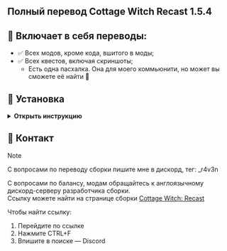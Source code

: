 ## Полный перевод Cottage Witch Recast 1.5.4
## 📝 Включает в себя переводы:

- ✅ Всех модов, кроме кода, вшитого в моды;
- ✅ Всех квестов, включая скриншоты;
  - Есть одна пасхалка. Она для моего коммьюнити, но может вы сможете её найти 🙂

## 📂 Установка

<details>
<summary markdown="1"><b>Открыть инструкцию</summary></b>

1. Установите сборку [Cottage Witch: Recast](https://www.curseforge.com/minecraft/modpacks/cottage-witch-recast), через удобный вам лаунчер
2. Скачайте файлы перевода
<div>
  <br>
  <img src="https://github.com/kkylern/CottageWitchRecastRU/blob/main/Download.gif" width="300" height="234">
  <br>
</div>
3. Распакуйте папки в папку со сборкой (в папку minecraft)
<br>
<br>

**Не забудьте включить наборы ресурсов! (resourcepacks)**
</details>

## 🤺 Контакт

> [!note]  
> C вопросами по переводу сборки пишите мне в дискорд, тег: _r4v3n

C вопросами по балансу, модам обращайтесь к англоязычному дискорд-серверу разработчика сборки.\
Ссылку можете найти на странице сборки [Cottage Witch: Recast](https://www.curseforge.com/minecraft/modpacks/cottage-witch-recast)

Чтобы найти ссылку:
1. Перейдите по ссылке
2. Нажмите CTRL+F
3. Впишите в поиске — Discord
